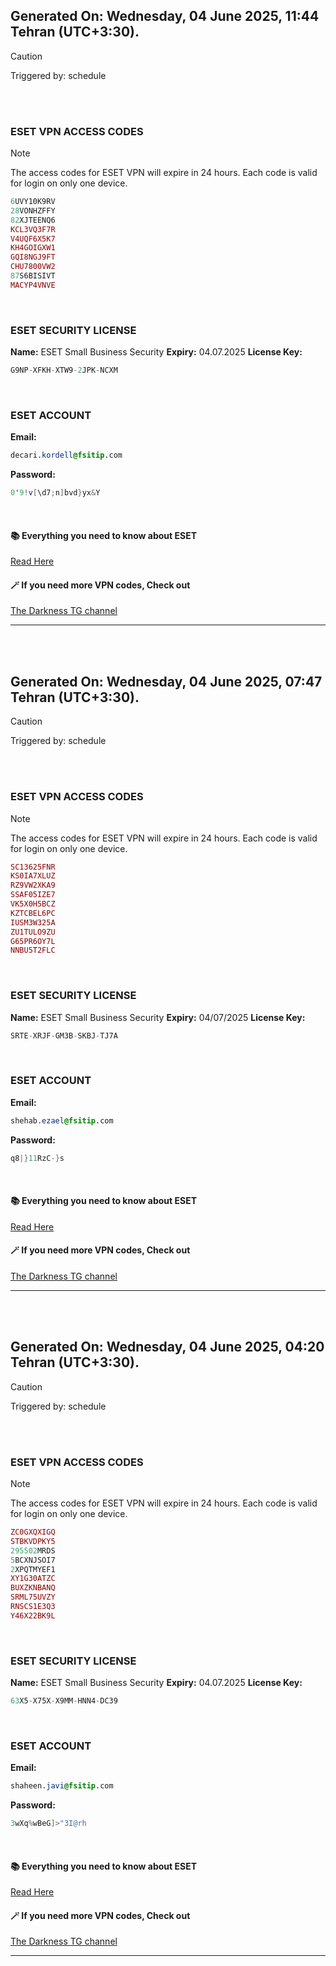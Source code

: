 ## Generated On: Wednesday, 04 June 2025, 11:44 Tehran (UTC+3:30).

> [!CAUTION]
> Triggered by: schedule

<br><br>

### ESET VPN ACCESS CODES

> [!NOTE]
> The access codes for ESET VPN will expire in 24 hours.
> Each code is valid for login on only one device.

```ruby
6UVY10K9RV
28VONHZFFY
82XJTEENQ6
KCL3VQ3F7R
V4UQF6X5K7
KH4GOIGXW1
GQI8NGJ9FT
CHU7800VW2
87S6BISIVT
MACYP4VNVE
```

<br>

### ESET SECURITY LICENSE

**Name:** ESET Small Business Security
**Expiry:** 04.07.2025
**License Key:**

```POV-Ray SDL
G9NP-XFKH-XTW9-2JPK-NCXM
```

<br>

### ESET ACCOUNT

**Email:**

```CSS
decari.kordell@fsitip.com
```

**Password:**

```POV-Ray SDL
0'9!v[\d7;n]bvd}yx&Y
```

<br>

#### 📚 Everything you need to know about ESET

[Read Here](https://t.me/F_NiREvil/2113)

#### 🪄 If you need more VPN codes, Check out

[The Darkness TG channel](https://t.me/Eset_key_trial)

---

<br><br>

## Generated On: Wednesday, 04 June 2025, 07:47 Tehran (UTC+3:30).

> [!CAUTION]
> Triggered by: schedule

<br><br>

### ESET VPN ACCESS CODES

> [!NOTE]
> The access codes for ESET VPN will expire in 24 hours.
> Each code is valid for login on only one device.

```ruby
SC13625FNR
KS0IA7XLUZ
RZ9VW2XKA9
SSAF05IZE7
VK5X0H5BCZ
KZTCBEL6PC
IUSM3W325A
ZU1TULO9ZU
G65PR6OY7L
NNBU5T2FLC
```

<br>

### ESET SECURITY LICENSE

**Name:** ESET Small Business Security
**Expiry:** 04/07/2025
**License Key:**

```POV-Ray SDL
SRTE-XRJF-GM3B-SKBJ-TJ7A
```

<br>

### ESET ACCOUNT

**Email:**

```CSS
shehab.ezael@fsitip.com
```

**Password:**

```POV-Ray SDL
q8|}11RzC-}s
```

<br>

#### 📚 Everything you need to know about ESET

[Read Here](https://t.me/F_NiREvil/2113)

#### 🪄 If you need more VPN codes, Check out

[The Darkness TG channel](https://t.me/Eset_key_trial)

---

<br><br>

## Generated On: Wednesday, 04 June 2025, 04:20 Tehran (UTC+3:30).

> [!CAUTION]
> Triggered by: schedule

<br><br>

### ESET VPN ACCESS CODES

> [!NOTE]
> The access codes for ESET VPN will expire in 24 hours.
> Each code is valid for login on only one device.

```ruby
ZC0GXQXIGQ
STBKVDPKY5
295502MRDS
5BCXNJSOI7
2XPQTMYEF1
XY1G30ATZC
BUXZKNBANQ
SRML75UVZY
RNSCS1E3Q3
Y46X22BK9L
```

<br>

### ESET SECURITY LICENSE

**Name:** ESET Small Business Security
**Expiry:** 04.07.2025
**License Key:**

```POV-Ray SDL
63X5-X75X-X9MM-HNN4-DC39
```

<br>

### ESET ACCOUNT

**Email:**

```CSS
shaheen.javi@fsitip.com
```

**Password:**

```POV-Ray SDL
3wXq%wBeG]>"3I@rh
```

<br>

#### 📚 Everything you need to know about ESET

[Read Here](https://t.me/F_NiREvil/2113)

#### 🪄 If you need more VPN codes, Check out

[The Darkness TG channel](https://t.me/Eset_key_trial)

---

<br><br>

